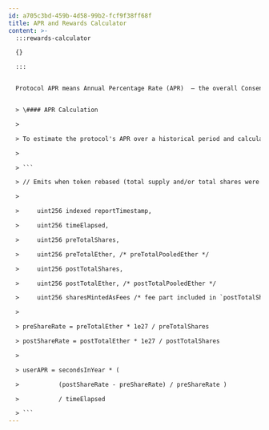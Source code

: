 ```yaml
---
id: a705c3bd-459b-4d58-99b2-fcf9f38ff68f
title: APR and Rewards Calculator
content: >-
  :::rewards-calculator

  {}

  :::


  Protocol APR means Annual Percentage Rate (APR)  — the overall Consensus Layer (CL) and Execution Layer (EL) rewards received by Lido validators to total pooled ETH, estimated as a moving average of the last 7 days.


  > \#### APR Calculation

  >

  > To estimate the protocol's APR over a historical period and calculate rewards for a specific account, you can track the change in the `totalPooledEther / totalShares` value over time, known as **the share rate**. This value defines how much ETH corresponds to the underlying minted stETH token shares and changes only during the stETH token rebase event (accessible programmatically in the Lido contract as `TokenRebased`).

  >

  > ```

  > // Emits when token rebased (total supply and/or total shares were changed) event TokenRebased

  >

  >     uint256 indexed reportTimestamp, 

  >     uint256 timeElapsed, 

  >     uint256 preTotalShares, 

  >     uint256 preTotalEther, /* preTotalPooledEther */

  >     uint256 postTotalShares, 

  >     uint256 postTotalEther, /* postTotalPooledEther */ 

  >     uint256 sharesMintedAsFees /* fee part included in `postTotalShares` */ );

  >     

  > preShareRate = preTotalEther * 1e27 / preTotalShares 

  > postShareRate = postTotalEther * 1e27 / postTotalShares

  >  

  > userAPR = secondsInYear * ( 

  >           (postShareRate - preShareRate) / preShareRate )

  >           / timeElapsed

  > ```
---
```


